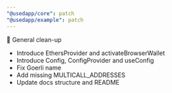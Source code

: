 ```yaml
---
"@usedapp/core": patch
"@usedapp/example": patch
---
```


🧹 General clean-up

* Introduce EthersProvider and activateBrowserWallet 
* Introduce Config, ConfigProvider and useConfig
* Fix Goerli name 
* Add missing MULTICALL_ADDRESSES
* Update docs structure and README
